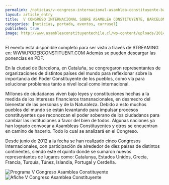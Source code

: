 ```yaml
---
permalink: /noticias/v-congreso-internacional-asamblea-constituyente-barcelona-2014.html
layout: article_entry
title:  V CONGRESO INTERNACIONAL SOBRE ASAMBLEA CONSTITUYENTE, BARCELONA 2014.
categories: [noticias, portada, eventos, carrusel]
published: true
image: http://www.asambleaconstituyentechile.cl/wp-content/uploads/2014/07/CHILE-1-234x300.jpg
---
```


El evento está disponible completo para ser visto a través de STREAMING en: WWW.PODERCONSTITUENT.COM
Además se pueden descargar las ponencias en PDF.

En la ciudad de Barcelona, en Cataluña, se congregaron representantes de organizaciones de distintos países del mundo para reflexionar sobre la importancia del Poder Constituyente de los pueblos, como vía para solucionar problemas tanto a nivel local como internacional.

Millones de ciudadanos viven bajo leyes y constituciones hechas a la medida de los intereses financieros transnacionales, en desmedro del bienestar de las personas y de la Naturaleza. Debido a esto muchos pueblos del mundo se están levantando para impulsar procesos constituyentes que reconozcan el poder soberano de los ciudadanos para cambiar las instituciones a favor del bien de todos. Algunas naciones ya han logrado convocar a Asambleas Constituyentes y otros se encuentran en camino de hacerlo. Todo lo cual se analizará en el Congreso.

Desde junio de 2012 a la fecha se han realizado cinco Congresos Internacionales, con participación de alrededor de diez países de distintos continentes, siendo este el quinto donde se sumaron nuevos representantes de lugares como: Catalunya, Estados Unidos, Grecia, Francia, Turquía, Túnez, Islandia, Portugal y Cerdeña.

<img src="http://www.asambleaconstituyentechile.cl/wp-content/uploads/2014/07/ProgramaW.jpg" alt="Programa V Congreso Asamblea Constituyente " class="img-responsive">

<img src="http://www.asambleaconstituyentechile.cl/wp-content/uploads/2014/07/CHILE-1-799x1024.jpg" alt="Afiche V Congreso Asamblea Constituyente" class="img-responsive">


